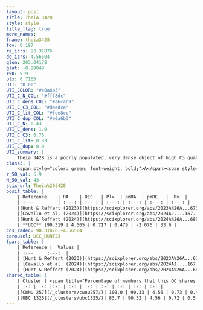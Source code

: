 ```yaml
---
layout: post
title: Theia 3428
style: style
title_flag: true
more_names: 
fname: theia3428
fov: 0.197
ra_icrs: 90.31876
de_icrs: 4.56504
glon: 203.04178
glat: -8.99049
r50: 5.9
plx: 0.7165
UTI: "0.00"
UTI_COLOR: "#e0a6b3"
UTI_C_N_COL: "#fff8dc"
UTI_C_dens_COL: "#a6cab9"
UTI_C_C3_COL: "#d4edca"
UTI_C_lit_COL: "#fee8cc"
UTI_C_dup_COL: "#e0a6b3"
UTI_C_N: 0.43
UTI_C_dens: 1.0
UTI_C_C3: 0.75
UTI_C_lit: 0.33
UTI_C_dup: 0.0
UTI_summary: |
    Theia 3428 is a poorly populated, very dense object of high C3 quality. It was recently reported in the literature.<br><br><span style="color: #99180f; font-weight: bold;">Warning: </span>This is very likely a duplicate object, which shares a large percentage of members with at least one previously reported entry.
class3: |
    <span style="color: green; font-weight: bold;">A</span><span style="color: #FFC300; font-weight: bold;">B</span>
r_50_val: 5.9
N_50_val: 43
scix_url: Theia%203428
posit_table: |
    | Reference    | RA    | DEC   | Plx  | pmRA  | pmDE   |  Rv  |
    | :---         | :---: | :---: | :---: | :---: | :---: | :---: |
    |[Hunt & Reffert (2023)](https://scixplorer.org/abs/2023A%26A...673A.114H) | 90.301 | 4.602 | 0.707 | 0.465 | -2.07 | 48.074 |
    |[Cavallo et al. (2024)](https://scixplorer.org/abs/2024AJ....167...12C) | 90.338 | 4.527 | 0.712 | -- | -- | -- |
    |[Hunt & Reffert (2024)](https://scixplorer.org/abs/2024A%26A...686A..42H) | 90.301 | 4.602 | 0.707 | 0.465 | -2.07 | 48.074 |
    | **UCC** |90.319 | 4.565 | 0.717 | 0.479 | -2.076 | 33.6 | 
cds_radec: 90.31876,+4.56504
carousel: UCC_HUNT23
fpars_table: |
    | Reference |  Values |
    | :---  |  :---:  |
    | [Hunt & Reffert (2023)](https://scixplorer.org/abs/2023A%26A...673A.114H) | `AV50=1.867, diffAV50=2.519, MOD50=10.587, logAge50=8.15` |
    | [Cavallo et al. (2024)](https://scixplorer.org/abs/2024AJ....167...12C) | `AV50=2.0, dMod50=10.78, logAge50=8.45, [Fe/H]50=0.3` |
    | [Hunt & Reffert (2024)](https://scixplorer.org/abs/2024A%26A...686A..42H) | `MassJ=343.168` |
shared_table: |
    | Cluster | <span title="Percentage of members that this OC shares with the ones listed">%</span>   | RA   | DEC   | Plx   | pmRA  | pmDE  | Rv | UTI |
    | :-: | :-: |:-: | :-: | :-: | :-: | :-: | :-: | :-: |
    |[CWNU 257](/_clusters/cwnu257/)| 100.0 | 90.33 | 4.56 | 0.73 | 0.49 | -2.06 | 39.31 |0.2 |
    |[UBC 1325](/_clusters/ubc1325/)| 83.7 | 90.32 | 4.56 | 0.72 | 0.5 | -2.08 | 23.35 |0.42 |
---
```

